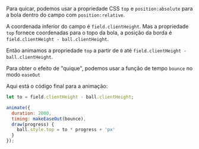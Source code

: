 Para quicar, podemos usar a propriedade CSS `top` e `position:absolute` para a bola dentro do campo com `position:relative`.

A coordenada inferior do campo é `field.clientHeight`. Mas a propriedade `top` fornece coordenadas para o topo da bola, a posição da borda é `field.clientHeight - ball.clientHeight`.

Então animamos a propriedade `top` a partir de `0` até `field.clientHeight - ball.clientHeight`.

Para obter o efeito de "quique", podemos usar a função de tempo `bounce` no modo `easeOut`

Aqui está o código final para a animação:

```js
let to = field.clientHeight - ball.clientHeight;

animate({
  duration: 2000,
  timing: makeEaseOut(bounce),
  draw(progress) {
    ball.style.top = to * progress + 'px'
  }
});
```
